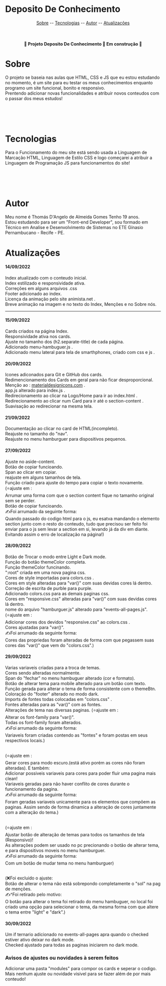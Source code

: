 # Deposito De Conhecimento

<p align="center">
    <a href="#sobre">Sobre</a>
    --
    <a href="#tecnologias">Tecnologias</a>
    --
    <a href="#autor">Autor</a>
    --
    <a href="#atualizações">Atualizações</a>
</p>

<br>

<h4 align="center">
    🚧 Projeto Deposito De Conhecimento 🌳 Em construção 🚧
</h4>

# Sobre
<p>O projeto se baseia nas aulas que HTML, CSS e JS que eu estou estudando no momento, é um site para eu testar os meus conhecimentos enquanto programo um site funcional, bonito e responsivo.<br>
Prentendo adicionar novas funcionalidades e atribuir novos conteudos com o passar dos meus estudos!
</p>
<br><br><br>

# Tecnologias
<p>Para o Funcionamento do meu site está sendo usada a Linguagem de Marcação HTML, Linguagem de Estilo CSS e logo começarei a atribuir a Linguagem de Programação JS para funcionamentos do site!
</p>

<br><br><br>

# Autor
<p>Meu nome é Thomás D'Angelo de Almeida Gomes Tenho 19 anos.<br>
Estou estudando para ser um "Front-end Developer", sou formado em Técnico em Analíse e Desenvolvimento de Sistemas no ETE Gínasio Pernambucano - Recife - PE.
</p>

# Atualizações

<h4>14/09/2022</h4>
<p>Index atualizado com o conteudo inicial.<br>
Index estilizado e responsividade ativa.<br>
Correções em alguns arquivos .css<br>
Footer adicionado ao index.<br>
Licença da animação pelo site animista.net .<br>
Breve animação na imagem e no texto do Index, Menções e no Sobre nós.
</p>
<hr>
<h4>15/09/2022</h4>
<p>Cards criados na página Index.<br>
Responsividade ativa nos cards.<br>
Ajuste no tamanho dos (h2.separate-title) de cada página.<br>
Adicionado menu-hambuguer.js .<br>
Adicionado menu lateral para tela de smarthphones, criado com css e js .
</p>
<h4>20/09/2022</h4>
<p>Icones adiconados para Git e GitHub dos cards.<br>
Redimencionamento dos Cards em geral para não ficar desproporcional.<br>
Menção ao : <a href="https://materialdesignicons.com" target="_blank">materialdesignicons.com</a> .<br>
app.js alterado para index.js .<br>
Redirecionamento ao clicar na Logo/Home para ir ao index.html .<br>
Redirecionamento ao clicar num Card para ir até o section-content .<br>
Suavisação ao redirecionar na mesma tela.
</p>
<h4>21/09/2022</h4>
<p>Documentação ao clicar no card de HTML(incompleto).<br>
Reajuste no tamanho do "nav".<br>
Reajuste no menu hamburguer para dispositivos pequenos.
</p>
<h4>27/09/2022</h4>
<p>Ajuste no aside-content.<br>
Botão de copiar funcioando.<br>
Span ao clicar em copiar.<br>
reajuste em alguns tamanhos de tela.<br>
Função criado para ajuste do tempo para copiar o texto novamente.<br>
(⭐ajuste em :<br>
Arrumar uma forma com que o section content fique no tamanho original sem se perder.<br>
Botão de copiar funcioando.<br>
✍Foi arrumado da seguinte forma:<br>
Quando passado do codigo html para o js, eu esatva mandando o elemento section junto com o resto do conteudo, tudo que precisou ser feito foi enviar para o js sem levar a section em si, levando já da div em diante. Evitando assim o erro de localização na página!)
</p>
<h4>28/09/2022</h4>
<p>Botão de Trocar o modo entre Light e Dark mode.<br>
Função do botão themeColor completa.<br>
Função themeColor funcinando.<br>
":root" criada em uma nova pagina css.<br>
Cores de style importadas para colors.css .<br>
Cores em style alteradas para "var()" com suas devidas cores lá dentro.<br>
Correção de escrita de purble para purple.<br>
Adicionado colors.css para as demais paginas css.<br>
Cores em "responsive.css" alteradas para "var()" com suas devidas cores lá dentro.<br>
nome do arquivo "hamburguer.js" alterado para "events-all-pages.js".<br>
(⭐ajuste em :<br>
Adicionar cores dos devidos "responsive.css" ao colors.css .<br>
Cores ajustadas para "var()".<br>
✍Foi arrumado da seguinte forma:<br>
Cores das propriedas foram alteradas de forma com que pegassem suas cores das "var()" que vem do "colors.css".)
</p>

<h4>29/09/2022</h4>
<p>Varias variaveis criadas para a troca de temas.<br>
Cores sendo alteradas normalmente.<br>
Span do "fechar" no menu hambuguer alterado (cor e formato).<br>
Botão de alterar tema para mobile alterado para um botâo com texto.<br>
Função gerada para alterar o tema de forma consistente com o themeBtn.<br>
Coloração do "footer" alterado no modo dark.<br>
Imports de fontes todas colocadas em "colors.css" .<br>
Fontes alteradas para as "var()" com as fontes.<br>
Alterações de tema nas diversas paginas.
(⭐ajuste em :<br>
Alterar os font-family para "var()".<br>
Todas os font-family foram alterados.<br>
✍Foi arrumado da seguinte forma:<br>
Variaveis foram criadas contendo as "fontes" e foram postas em seus respectivos locais.)
<br><br>

(⭐ajuste em :<br>
Gerar cores para modo escuro.(está ativo porém as cores não foram alteradas). E também:<br>
Adicionar possiveis variaveis para cores para poder fluir uma pagina mais clean!<br>
Variaveis geradas para não haver conflito de cores durante o funcionamento da pagina.<br>
✍Foi arrumado da seguinte forma:<br>
Foram geradas variaveis unicamente para os elementos que compõem as paginas. Assim sendo de forma dinamica a alteração de cores juntamente com a alteração do tema.)
<br><br>

(⭐ajuste em :<br>
Ajustar botão de alteração de temas para todos os tamanhos de tela (Responsivo)!<br>
As alterações podem ser usado no pc precionando o botão de alterar tema, e para dispositivos moveis no menu hamburguer.<br>
✍Foi arrumado da seguinte forma:<br>
Com um botão de mudar tema no menu hamburguer)
<br><br>

(❌Foi excluido o ajuste:<br>
Botão de alterar o tema não está sobrepondo completamente o "sol" na pag de menções.<br>
✍^Foi retirado pelo motivo:<br>
O botão para alterar o tema foi retirado do menu hambuguer, no local foi criado uma opção para selecionar o tema, da mesma forma com que altere o tema entre "light" e "dark".)
</p>

<h4>30/09/2022</h4>
<p>Um if ternario adicionado no events-all-pages apra quando o checked estiver ativo deixar no dark mode.<br>
Checked ajustado para todas as paginas iniciarem no dark mode.
</p>


<h3>Avisos de ajustes ou novidades à serem feitos</h3>
<p>
Adicionar uma pasta "modules" para compor os cards e seperar o codigo.<br>
Mais nenhum ajuste ou novidade visivel para se fazer além de por mais conteudo!
</p>